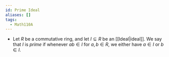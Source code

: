 ```yaml
---
id: Prime Ideal
aliases: []
tags:
  - Math110A
---
```


- Let $R$ be a commutative ring, and let $I\subseteq R$ be an [[Ideal|ideal]].
  We say that $I$ is _prime_ if whenever $ab\in I$ for $a, b\in R$, we either
  have $a\in I$ or $b\in I$.
